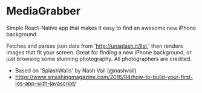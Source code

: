 # MediaGrabber
Simple React-Native app that makes it easy to find an awesome new iPhone background.

Fetches and parses json data from 'http://unsplash.it/list,' then renders images that fit your screen.
Great for finding a new iPhone background, or just browsing some stunning photography. 
All photographers are credited.

- Based on 'SplashWalls' by Nash Vail (@nashvail) 
- https://www.smashingmagazine.com/2016/04/how-to-build-your-first-ios-app-with-javascript/

